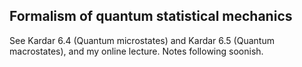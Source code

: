 ## Formalism of quantum statistical mechanics

See Kardar 6.4 (Quantum microstates) and Kardar 6.5 (Quantum macrostates), and my online lecture. Notes following soonish. 




